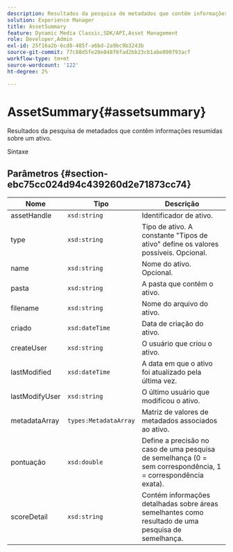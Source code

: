 ```yaml
---
description: Resultados da pesquisa de metadados que contêm informações resumidas sobre um ativo.
solution: Experience Manager
title: AssetSummary
feature: Dynamic Media Classic,SDK/API,Asset Management
role: Developer,Admin
exl-id: 25f16a2b-6cd8-485f-a6bd-2a9bc9b3243b
source-git-commit: 77c88d5fe20e048f6fad2bb23cb1abe090793acf
workflow-type: tm+mt
source-wordcount: '122'
ht-degree: 2%

---
```


# AssetSummary{#assetsummary}

Resultados da pesquisa de metadados que contêm informações resumidas sobre um ativo.

Sintaxe

## Parâmetros {#section-ebc75cc024d94c439260d2e71873cc74}

| Nome | Tipo | Descrição |
|---|---|---|
| assetHandle | `xsd:string` | Identificador de ativo. |
| type | `xsd:string` | Tipo de ativo. A constante &quot;Tipos de ativo&quot; define os valores possíveis. Opcional. |
| name | `xsd:string` | Nome do ativo. Opcional. |
| pasta | `xsd:string` | A pasta que contém o ativo. |
| filename | `xsd:string` | Nome do arquivo do ativo. |
| criado | `xsd:dateTime` | Data de criação do ativo. |
| createUser | `xsd:string` | O usuário que criou o ativo. |
| lastModified | `xsd:dateTime` | A data em que o ativo foi atualizado pela última vez. |
| lastModifyUser | `xsd:string` | O último usuário que modificou o ativo. |
| metadataArray | `types:MetadataArray` | Matriz de valores de metadados associados ao ativo. |
| pontuação | `xsd:double` | Define a precisão no caso de uma pesquisa de semelhança (0 = sem correspondência, 1 = correspondência exata). |
| scoreDetail | `xsd:string` | Contém informações detalhadas sobre áreas semelhantes como resultado de uma pesquisa de semelhança. |

